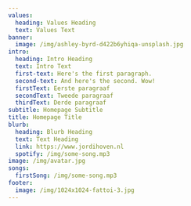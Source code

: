```yaml
---
values:
  heading: Values Heading
  text: Values Text
banner:
  image: /img/ashley-byrd-d422b6yhiqa-unsplash.jpg
intro:
  heading: Intro Heading
  text: Intro Text
  first-text: Here's the first paragraph.
  second-text: And here's the second. Wow!
  firstText: Eerste paragraaf
  secondText: Tweede paragraaf
  thirdText: Derde paragraaf
subtitle: Homepage Subtitle
title: Homepage Title
blurb:
  heading: Blurb Heading
  text: Text Heading
  link: https://www.jordihoven.nl
  spotify: /img/some-song.mp3
image: /img/avatar.jpg
songs:
  firstSong: /img/some-song.mp3
footer:
  image: /img/1024x1024-fattoi-3.jpg
---
```

